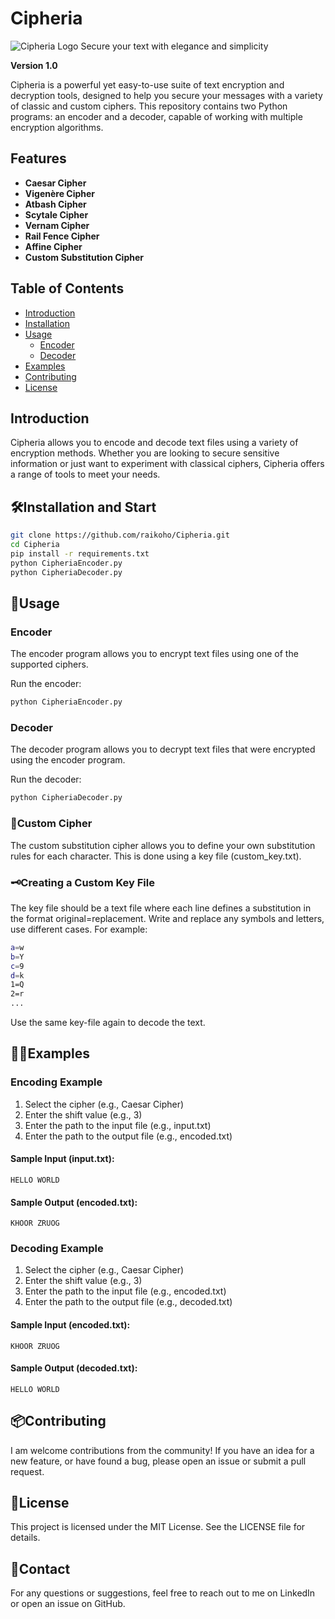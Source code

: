 # Cipheria

![Cipheria Logo](https://your-image-link-here.com/logo.png)
Secure your text with elegance and simplicity

**Version 1.0**

Cipheria is a powerful yet easy-to-use suite of text encryption and decryption tools, designed to help you secure your messages with a variety of classic and custom ciphers. This repository contains two Python programs: an encoder and a decoder, capable of working with multiple encryption algorithms.

## Features

- **Caesar Cipher**
- **Vigenère Cipher**
- **Atbash Cipher**
- **Scytale Cipher**
- **Vernam Cipher**
- **Rail Fence Cipher**
- **Affine Cipher**
- **Custom Substitution Cipher**

## Table of Contents

- [Introduction](#introduction)
- [Installation](#installation)
- [Usage](#usage)
  - [Encoder](#encoder)
  - [Decoder](#decoder)
- [Examples](#examples)
- [Contributing](#contributing)
- [License](#license)

## Introduction

Cipheria allows you to encode and decode text files using a variety of encryption methods. Whether you are looking to secure sensitive information or just want to experiment with classical ciphers, Cipheria offers a range of tools to meet your needs.

## 🛠️Installation and Start
```sh
git clone https://github.com/raikoho/Cipheria.git
cd Cipheria
pip install -r requirements.txt
python CipheriaEncoder.py
python CipheriaDecoder.py
```
## 🚀Usage
### Encoder
The encoder program allows you to encrypt text files using one of the supported ciphers.

Run the encoder:
```sh
python CipheriaEncoder.py
```

### Decoder
The decoder program allows you to decrypt text files that were encrypted using the encoder program.

Run the decoder:
```sh
python CipheriaDecoder.py
```

### 🔐Custom Cipher
The custom substitution cipher allows you to define your own substitution rules for each character. This is done using a key file (custom_key.txt).

### 🗝️Creating a Custom Key File
The key file should be a text file where each line defines a substitution in the format original=replacement. Write and replace any symbols and letters, use different cases. For example:
```sh
a=w
b=Y
c=9
d=k
1=Q
2=r
...
```
Use the same key-file again to decode the text.

## 👩‍💻Examples

### Encoding Example

1) Select the cipher (e.g., Caesar Cipher)
2) Enter the shift value (e.g., 3)
3) Enter the path to the input file (e.g., input.txt)
4) Enter the path to the output file (e.g., encoded.txt)

####   Sample Input (input.txt):
    HELLO WORLD
####   Sample Output (encoded.txt):
    KHOOR ZRUOG

### Decoding Example

1) Select the cipher (e.g., Caesar Cipher)
2) Enter the shift value (e.g., 3)
3) Enter the path to the input file (e.g., encoded.txt)
4) Enter the path to the output file (e.g., decoded.txt)

####   Sample Input (encoded.txt):
    KHOOR ZRUOG
####   Sample Output (decoded.txt):
    HELLO WORLD

## 📦Contributing
I am welcome contributions from the community! If you have an idea for a new feature, or have found a bug, please open an issue or submit a pull request.

## 📜License
This project is licensed under the MIT License. See the LICENSE file for details.

## 📝Contact
For any questions or suggestions, feel free to reach out to me on LinkedIn or open an issue on GitHub.
